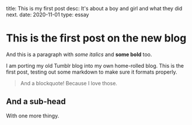 title: This is my first post
desc: It's about a boy and girl and what they did next.
date: 2020-11-01
type: essay

# This is the first post on the new blog

And this is a paragraph with _some italics_ and **some bold** too.

I am porting my old Tumblr blog into my own home-rolled blog. This is the first post, testing out some markdown to make sure it formats properly.

> And a blockquote!
> Because I love those.

## And a sub-head

With one more thingy.
